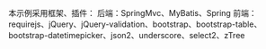 本示例采用框架、插件：
后端：SpringMvc、MyBatis、Spring
前端：requirejs、jQuery、jQuery-validation、bootstrap、bootstrap-table、bootstrap-datetimepicker、json2、underscore、select2、zTree